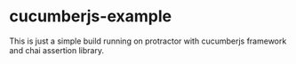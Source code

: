 # cucumberjs-example

This is just a simple build running on protractor with cucumberjs framework and chai assertion library.